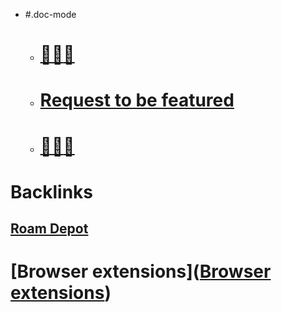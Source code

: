 - #.doc-mode
    - # [🚧](((dmQooXFj9)))[🚧](((dmQooXFj9)))[🚧](((dmQooXFj9)))
    - # [Request to be featured](https://roamresearch.typeform.com/to/g5W8uCqz)
    - # [🚧](((dmQooXFj9)))[🚧](((dmQooXFj9)))[🚧](((dmQooXFj9)))

# Backlinks
## [Roam Depot](<Roam Depot.md>)
# [Browser extensions]([Browser extensions](<Browser extensions.md>))

